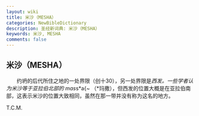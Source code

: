 ```yaml
---
layout: wiki
title: 米沙（MESHA）
categories: NewBibleDictionary
description: 圣经新词典: 米沙（MESHA）
keywords: 米沙, MESHA
comments: false
---
```


## 米沙（MESHA）

　　约坍的后代所住之地的一处界限（创十30），另一处界限是*西发。一些学者认为米沙等于亚拉伯北部的 mas*s*a{~ （*玛撒），但西发的位置大概是在亚拉伯南部，这表示米沙的位置大致相同，虽然在那一带并没有称为这名的地方。

T.C.M.








